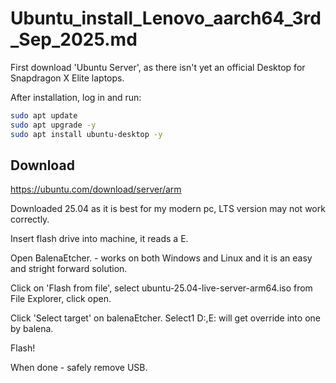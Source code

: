 # Ubuntu_install_Lenovo_aarch64_3rd_Sep_2025.md

First download 'Ubuntu Server', as there isn't yet an official Desktop for Snapdragon X Elite laptops.

After installation, log in and run:
```bash
sudo apt update
sudo apt upgrade -y
sudo apt install ubuntu-desktop -y
```
## Download
https://ubuntu.com/download/server/arm

Downloaded 25.04 as it is best for my modern pc, LTS version may not work correctly.

Insert flash drive into machine, it reads a E.

Open BalenaEtcher. - works on both Windows and Linux and it is an easy and stright forward solution.

Click on 'Flash from file', select ubuntu-25.04-live-server-arm64.iso from File Explorer, click open.

Click 'Select target' on balenaEtcher. Select1 D:,E: will get override into one by balena.

Flash!

When done - safely remove USB.








